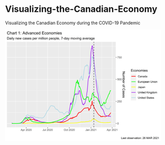 # Visualizing-the-Canadian-Economy
Visualizing the Canadian Economy during the COVID-19 Pandemic

![Images](https://github.com/jiayi-ong/Visualizing-the-Canadian-Economy/blob/main/Images/1.COVID-Advanced%20Economies.png)
